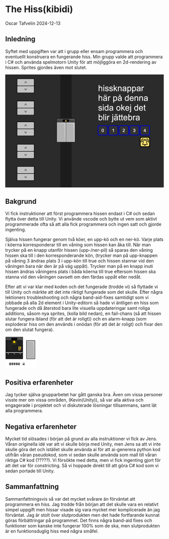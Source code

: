 # The Hiss(kibidi)

Oscar Tafvelin 2024-12-13

## Inledning

Syftet med uppgiften var att i grupp eller ensam programmera och eventuellt konstruera en fungerande hiss. Min grupp valde att programmera i C# och använda spelmotorn Unity för att möjliggöra en 2d-rendering av hissen. Sprites gjordes även mot slutet.

![Hiss Sprites](Hiss.png)

## Bakgrund

Vi fick instruktioner att först programmera hissen endast i C# och sedan flytta över detta till Unity. Vi använde vscode och bytte ut vem som aktivt programmerade ofta så att alla fick programmera och ingen satt och gjorde ingenting. 

Själva hissen fungerar genom två köer, en upp-kö och en ner-kö. Varje plats i köerna korresponderar till en våning som hissen kan åka till. När man trycker på en knapp utanför hissen (upp-/ner-pil) så sparas den våning hissen ska till i den korresponderande kön, (trycker man på upp-knappen på våning 3 ändras plats 3 i upp-kön till true och hissen stannar vid den våningen bara när den är på väg uppåt). Trycker man på en knapp inuti hissen ändras våningens plats i båda köerna till true eftersom hissen ska stanna vid den våningen oavsett om den färdas uppåt eller nedåt.

Efter att vi var klar med koden och det fungerade (trodde vi) så flyttade vi till Unity och märkte att det inte riktigt fungerade som det skulle. Efter några lektioners troubleshooting och några band-aid-fixes samtidigt som vi jobbade på alla 2d element i Unity-editorn så hade vi äntligen en hiss som fungerade och då återstod bara lite visuella uppdateringar samt roliga additions, såsom nya sprites, (kolla bild nedan), en fail-chans (så att hissen slutar fungera ibland (för att det är roligt)) och en alarm-knapp (som exploderar hiss om den används i onödan (för att det är roligt) och fixar den om den slutat fungera).

![Hiss Sprites](HissSprite.png)

## Positiva erfarenheter

Jag tycker själva grupparbetet har gått ganska bra. Även om vissa personer visste mer om vissa områden, (Kevin(Unity)), så var alla aktiva och engagerade i projektet och vi diskuterade lösningar tillsammans, samt lät alla programmera.

## Negativa erfarenheter

Mycket tid slösades i början på grund av alla instruktioner vi fick av Jens. Våran originella idé var att vi skulle börja med Unity, men Jens sa att vi inte skulle göra det och istället skulle använda ai för att ai-generera python kod utifrån våran pseudokod, som vi sedan skulle använda som mall till våran riktiga C# kod (?????). Vi försökte med detta, men vi fick ingenting gjort för att det var för constricting. Så vi hoppade direkt till att göra C# kod som vi sedan portade till Unity.

## Sammanfattning

Sammanfattningsvis så var det mycket svårare än förväntat att programmera en hiss. Jag trodde från början att det skulle vara en relativt simpel uppgift men hissar visade sig vara mycket mer komplicerade än jag förväntat. Jag är stolt över slutprodukten men det hade fortfarande kunnat göras förbättringar på programmet. Det finns några band-aid fixes och funktioner som kanske inte fungerar 100% som de ska, men slutprodukten är en funktionsduglig hiss med några småfel.